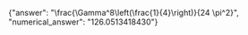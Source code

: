 {"answer": "\\frac{\\Gamma^8\\left(\\frac{1}{4}\\right)}{24 \\pi^2}", "numerical_answer": "126.0513418430"}